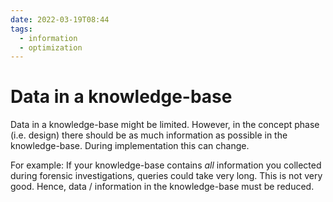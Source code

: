 ```yaml
---
date: 2022-03-19T08:44
tags:
  - information
  - optimization
---
```


# Data in a knowledge-base

Data in a knowledge-base might be limited. However, in the concept phase (i.e. design) there should be as much information as possible in the knowledge-base. During implementation this can change.

For example: If your knowledge-base contains *all* information you collected during forensic investigations, queries could take very long. This is not very good. Hence, data / information in the knowledge-base must be reduced.
